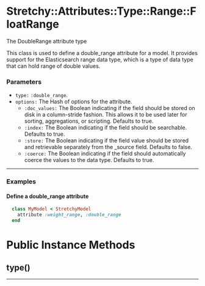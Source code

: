 # Stretchy::Attributes::Type::Range::FloatRange [](#class-Stretchy::Attributes::Type::Range::FloatRange) [](#top)
The DoubleRange attribute type

This class is used to define a double_range attribute for a model. It provides support for the Elasticsearch range data type, which is a type of data type that can hold range of double values.

### Parameters

- `type:` `:double_range`.
- `options:` The Hash of options for the attribute.
   - `:doc_values:` The Boolean indicating if the field should be stored on disk in a column-stride fashion. This allows it to be used later for sorting, aggregations, or scripting. Defaults to true.
   - `:index:` The Boolean indicating if the field should be searchable. Defaults to true.
   - `:store:` The Boolean indicating if the field value should be stored and retrievable separately from the _source field. Defaults to false.
   - `:coerce:` The Boolean indicating if the field should automatically coerce the values to the data type. Defaults to true.

---

### Examples

#### Define a double_range attribute

```ruby
  class MyModel < StretchyModel
    attribute :weight_range, :double_range
  end
```
    

# Public Instance Methods

      
## type() [](#method-i-type)
         
  
        
---

